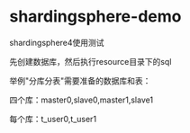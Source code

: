 # shardingsphere-demo
shardingsphere4使用测试

先创建数据库，然后执行resource目录下的sql

举例"分库分表"需要准备的数据库和表：

四个库：master0,slave0,master1,slave1

每个库：t_user0,t_user1
